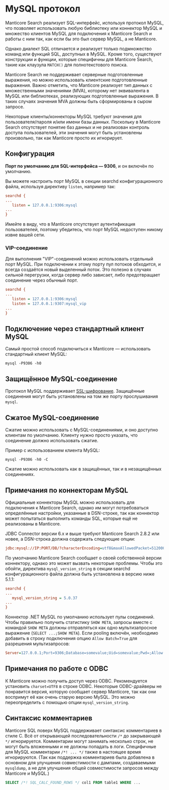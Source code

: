 # MySQL протокол

Manticore Search реализует SQL-интерфейс, используя протокол MySQL, что позволяет использовать любую библиотеку или коннектор MySQL и множество клиентов MySQL для подключения к Manticore Search и работы с ним так, как если бы это был сервер MySQL, а не Manticore.

Однако диалект SQL отличается и реализует только подмножество команд или функций SQL, доступных в MySQL. Кроме того, существуют конструкции и функции, которые специфичны для Manticore Search, такие как клаузула `MATCH()` для полнотекстового поиска.

Manticore Search не поддерживает серверные подготовленные выражения, но можно использовать клиентские подготовленные выражения. Важно отметить, что Manticore реализует тип данных с множественными значениями (MVA), которому нет эквивалента в MySQL или библиотеках, реализующих подготовленные выражения. В таких случаях значения MVA должны быть сформированы в сыром запросе.

Некоторые клиенты/коннекторы MySQL требуют значения для пользователя/пароля и/или имени базы данных. Поскольку в Manticore Search отсутствует понятие баз данных и не реализован контроль доступа пользователей, эти значения могут быть установлены произвольно, так как Manticore просто их игнорирует.

## Конфигурация

**Порт по умолчанию для SQL-интерфейса — 9306**, и он включён по умолчанию.

Вы можете настроить порт MySQL в секции searchd конфигурационного файла, используя директиву `listen`, например так:

```ini
searchd {
...
   listen = 127.0.0.1:9306:mysql
...
}
```

Имейте в виду, что в Manticore отсутствует аутентификация пользователей, поэтому убедитесь, что порт MySQL недоступен никому извне вашей сети.

### VIP-соединение
Для выполнения "VIP"-соединений можно использовать отдельный порт MySQL. При подключении к этому порту пул потоков обходится, и всегда создаётся новый выделенный поток. Это полезно в случаях сильной перегрузки, когда сервер либо зависает, либо предотвращает соединение через обычный порт.

```ini
searchd {
...
   listen = 127.0.0.1:9306:mysql
   listen = 127.0.0.1:9307:mysql_vip
...
}
```

## Подключение через стандартный клиент MySQL
Самый простой способ подключиться к Manticore — использовать стандартный клиент MySQL:

```shell
mysql -P9306 -h0
```

## Защищённое MySQL-соединение

Протокол MySQL поддерживает [SSL-шифрование](../Security/SSL.md). Защищённые соединения могут быть установлены на том же порту прослушивания `mysql`.

## Сжатое MySQL-соединение

Сжатие можно использовать с MySQL-соединениями, и оно доступно клиентам по умолчанию. Клиенту нужно просто указать, что соединение должно использовать сжатие.

Пример с использованием клиента MySQL:

```shell
mysql -P9306 -h0 -C
```

Сжатие можно использовать как в защищённых, так и в незащищённых соединениях.

## Примечания по коннекторам MySQL
Официальные коннекторы MySQL можно использовать для подключения к Manticore Search, однако им могут потребоваться определённые настройки, указанные в DSN-строке, так как коннектор может попытаться выполнить команды SQL, которые ещё не реализованы в Manticore.

JDBC Connector версии 6.x и выше требуют Manticore Search 2.8.2 или новее, а DSN-строка должна содержать следующие опции:
```ini
jdbc:mysql://IP:PORT/DB/?characterEncoding=utf8&maxAllowedPacket=512000&serverTimezone=XXX
```

По умолчанию Manticore Search сообщает о своей собственной версии коннектору, однако это может вызвать некоторые проблемы. Чтобы это обойти, директива `mysql_version_string` в секции searchd конфигурационного файла должна быть установлена в версию ниже 5.1.1:

```ini
searchd {
...
   mysql_version_string = 5.0.37
...
}
```

Коннектор .NET MySQL по умолчанию использует пулы соединений. Чтобы правильно получить статистику `SHOW META`, запросы вместе с командой `SHOW META` должны отправляться как одно мультизапросное выражение (`SELECT ...;SHOW META`). Если pooling включён, необходимо добавить в строку подключения опцию `Allow Batch=True` для разрешения мультизапросов:
```ini
Server=127.0.0.1;Port=9306;Database=somevalue;Uid=somevalue;Pwd=;Allow Batch=True;
```

## Примечания по работе с ODBC
К Manticore можно получить доступ через ODBC. Рекомендуется установить `charset=UTF8` в строке ODBC. Некоторые ODBC-драйверы не понравится версия, которую сообщает сервер Manticore, так как они воспримут её как очень старую версию MySQL. Это можно переопределить с помощью опции `mysql_version_string`.

## Синтаксис комментариев

Manticore SQL поверх MySQL поддерживает синтаксис комментариев в стиле C. Всё от открывающей последовательности `/*` до закрывающей `*/` игнорируется. Комментарии могут занимать несколько строк, не могут быть вложенными и не должны попадать в логи. Специфичные для MySQL комментарии `/*! ... */` также в настоящее время игнорируются. (Так как поддержка комментариев была добавлена в основном для улучшения совместимости с дампами, создаваемыми `mysqldump`, а не для улучшения общей совместимости запросов между Manticore и MySQL.)

```sql
SELECT /*! SQL_CALC_FOUND_ROWS */ col1 FROM table1 WHERE ...
```
<!-- proofread -->

